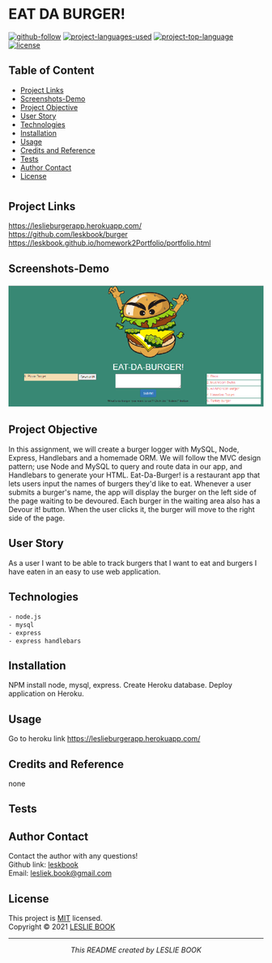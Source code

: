  
  # EAT DA BURGER!
  [![github-follow](https://img.shields.io/github/followers/leskbook?label=Follow&logoColor=purple&style=social)](https://github.com/leskbook)
  [![project-languages-used](https://img.shields.io/github/languages/count/leskbook/burger?color=important)](https://github.com/leskbook/burger)
  [![project-top-language](https://img.shields.io/github/languages/top/leskbook/burger?color=blueviolet)](https://github.com/leskbook/burger)
  [![license](https://img.shields.io/badge/License-MIT-brightgreen.svg)](https://choosealicense.com/licenses/mit/)
  ## Table of Content
  * [ Project Links ](#Project-Links)
  * [ Screenshots-Demo ](#Screenshots)
  * [ Project Objective ](#Project-Objective)
  * [ User Story ](#User-Story)
  * [ Technologies ](#Technologies)
  * [ Installation ](#Installation)
  * [ Usage ](#Usage)
  * [ Credits and Reference ](#Credits-and-Reference)
  * [ Tests ](#Tests)
  * [ Author Contact ](#Author-Contact)
  * [ License ](#License)
  #
  ##  Project Links
  https://leslieburgerapp.herokuapp.com/<br>
  https://github.com/leskbook/burger<br>
  https://leskbook.github.io/homework2Portfolio/portfolio.html

  ## Screenshots-Demo

  <img src="https://github.com/leskbook/burger/blob/master/public/assets/images/proscreenshot.png">
  
  ## Project Objective
  In this assignment, we will create a burger logger with MySQL, Node, Express, Handlebars and a homemade ORM. We will follow the MVC design pattern; use Node and MySQL to query  and route data in our app, and Handlebars to generate your HTML.
Eat-Da-Burger! is a restaurant app that lets users input the names of burgers they'd like to eat. Whenever a user submits a burger's name, the app will display the burger on the left side of the page waiting to be devoured. Each burger in the waiting area also has a Devour it! button. When the user clicks it, the burger will move to the right side of the page.
  
  ## User Story
  As a user I want to be able to track burgers that I want to eat and burgers I have eaten in an easy to use web application.
  ## Technologies 
  ```
  - node.js
  - mysql
  - express
  - express handlebars
  ```
  
  ## Installation
  NPM install node, mysql, express. Create Heroku database. Deploy application on Heroku.
  ## Usage 
  Go to heroku link https://leslieburgerapp.herokuapp.com/
  
  ## Credits and Reference
  none
  ## Tests
  
  ## Author Contact
  Contact the author with any questions!<br>
  Github link: [leskbook](https://github.com/leskbook)<br>
  Email: lesliek.book@gmail.com
  ## License
  This project is [MIT](https://choosealicense.com/licenses/mit/) licensed.<br />
  Copyright © 2021 [LESLIE BOOK](https://github.com/leskbook)
  
  <hr>
  <p align='center'><i>
  This README created by LESLIE BOOK
  </i></p>
  
